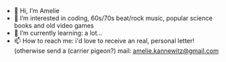 - 👋 Hi, I’m Amelie 
- 👀 I’m interested in coding, 60s/70s beat/rock music, popular science books and old video games
- 🌱 I’m currently learning: a lot...
- 📫 How to reach me: i'd love to receive an real, personal letter! (otherwise send a (carrier pigeon?) mail: amelie.kannewitz@gmail.com

<!---
Pigwidgeon7/Pigwidgeon7 is a ✨ special ✨ repository because its `README.md` (this file) appears on your GitHub profile.
You can click the Preview link to take a look at your changes.
--->
